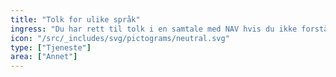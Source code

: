 ```yaml
---
title: "Tolk for ulike språk"
ingress: "Du har rett til tolk i en samtale med NAV hvis du ikke forstår det som blir sagt og ikke kan formidle hva du trenger. Dette gjelder både tolk i ulike språk og tolk for døve, hørselshemmede og døvblinde."
icon: "/src/_includes/svg/pictograms/neutral.svg"
type: ["Tjeneste"]
area: ["Annet"]
---
```

